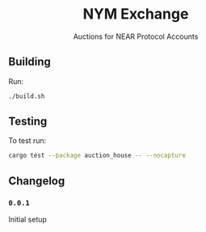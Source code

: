 <div align="center">
  <h1>
    NYM Exchange
  </h1>
  <p>
  Auctions for NEAR Protocol Accounts
  </p>
</div>

## Building
Run:
```bash
./build.sh
```

## Testing
To test run:
```bash
cargo test --package auction_house -- --nocapture
```

## Changelog

### `0.0.1`

Initial setup